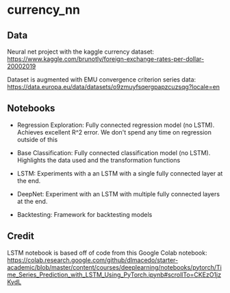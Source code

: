 # currency_nn


## Data

Neural net project with the kaggle currency dataset: https://www.kaggle.com/brunotly/foreign-exchange-rates-per-dollar-20002019

Dataset is augmented with EMU convergence criterion series data: https://data.europa.eu/data/datasets/o9zmuyfsqergpapzcuzsqg?locale=en


## Notebooks

* Regression Exploration: Fully connected regression model (no LSTM). Achieves excellent R^2 error. We don't spend any time on regression outside of this

* Base Classification: Fully connected classification model (no LSTM). Highlights the data used and the transformation functions

* LSTM: Experiments with a an LSTM with a single fully connected layer at the end.

* DeepNet: Experiment with an LSTM with multiple fully connected layers at the end.

* Backtesting: Framework for backtesting models

## Credit

LSTM notebook is based off of code from this Google Colab notebook: https://colab.research.google.com/github/dlmacedo/starter-academic/blob/master/content/courses/deeplearning/notebooks/pytorch/Time_Series_Prediction_with_LSTM_Using_PyTorch.ipynb#scrollTo=CKEzO1jzKydL